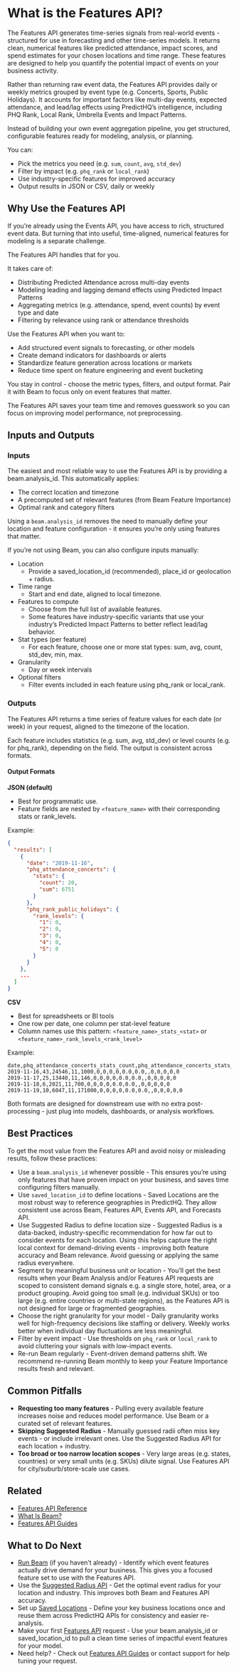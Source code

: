 # What is the Features API?

The Features API generates time-series signals from real-world events - structured for use in forecasting and other time-series models. It returns clean, numerical features like predicted attendance, impact scores, and spend estimates for your chosen locations and time range. These features are designed to help you quantify the potential impact of events on your business activity.

Rather than returning raw event data, the Features API provides daily or weekly metrics grouped by event type (e.g. Concerts, Sports, Public Holidays). It accounts for important factors like multi-day events, expected attendance, and lead/lag effects using PredictHQ’s intelligence, including PHQ Rank, Local Rank, Umbrella Events and Impact Patterns.

Instead of building your own event aggregation pipeline, you get structured, configurable features ready for modeling, analysis, or planning.

You can:

* Pick the metrics you need (e.g. `sum`, `count`, `avg`, `std_dev`)
* Filter by impact (e.g. `phq_rank` or `local_rank`)
* Use industry-specific features for improved accuracy
* Output results in JSON or CSV, daily or weekly

## Why Use the Features API

If you’re already using the Events API, you have access to rich, structured event data. But turning that into useful, time-aligned, numerical features for modeling is a separate challenge.

The Features API handles that for you.

It takes care of:

* Distributing Predicted Attendance across multi-day events
* Modeling leading and lagging demand effects using Predicted Impact Patterns
* Aggregating metrics (e.g. attendance, spend, event counts) by event type and date
* Filtering by relevance using rank or attendance thresholds

Use the Features API when you want to:

* Add structured event signals to forecasting, or other models
* Create demand indicators for dashboards or alerts
* Standardize feature generation across locations or markets
* Reduce time spent on feature engineering and event bucketing

You stay in control - choose the metric types, filters, and output format. Pair it with Beam to focus only on event features that matter.

The Features API saves your team time and removes guesswork so you can focus on improving model performance, not preprocessing.

## Inputs and Outputs

### Inputs

The easiest and most reliable way to use the Features API is by providing a beam.analysis\_id. This automatically applies:

* The correct location and timezone
* A precomputed set of relevant features (from Beam Feature Importance)
* Optimal rank and category filters

Using a `beam.analysis_id` removes the need to manually define your location and feature configuration - it ensures you’re only using features that matter.

If you’re not using Beam, you can also configure inputs manually:

* Location
  * Provide a saved\_location\_id (recommended), place\_id or geolocation + radius.
* Time range
  * Start and end date, aligned to local timezone.
* Features to compute
  * Choose from the full list of available features.
  * Some features have industry-specific variants that use your industry’s Predicted Impact Patterns to better reflect lead/lag behavior.
* Stat types (per feature)
  * For each feature, choose one or more stat types: sum, avg, count, std\_dev, min, max.
* Granularity
  * Day or week intervals
* Optional filters
  * Filter events included in each feature using phq\_rank or local\_rank.

### Outputs

The Features API returns a time series of feature values for each date (or week) in your request, aligned to the timezone of the location.

Each feature includes statistics (e.g. sum, avg, std\_dev) or level counts (e.g. for phq\_rank), depending on the field. The output is consistent across formats.

#### Output Formats

**JSON (default)**

* Best for programmatic use.
* Feature fields are nested by `<feature_name>` with their corresponding stats or rank\_levels.

Example:

```json
{
  "results": [
    {
      "date": "2019-11-16",
      "phq_attendance_concerts": {
        "stats": {
          "count": 20,
          "sum": 6751
        }
      },
      "phq_rank_public_holidays": {
        "rank_levels": {
          "1": 0,
          "2": 0,
          "3": 0,
          "4": 0,
          "5": 0
        }
      }
    },
    ...
  ]
}
```

**CSV**

* Best for spreadsheets or BI tools
* One row per date, one column per stat-level feature
* Column names use this pattern: `<feature_name>_stats_<stat>` or `<feature_name>_rank_levels_<rank_level>`

Example:

```csv
date,phq_attendance_concerts_stats_count,phq_attendance_concerts_stats_sum,phq_attendance_conferences_stats_min,phq_attendance_conferences_stats_max,phq_attendance_sports_stats_count,phq_attendance_sports_stats_sum,phq_attendance_sports_stats_min,phq_attendance_sports_stats_max,phq_attendance_sports_stats_avg,phq_attendance_sports_stats_median,phq_attendance_sports_stats_std_dev,phq_rank_public_holidays_rank_levels_1,phq_rank_public_holidays_rank_levels_2,phq_rank_public_holidays_rank_levels_3,phq_rank_public_holidays_rank_levels_4,phq_rank_public_holidays_rank_levels_5
2019-11-16,43,24546,11,1000,0,0,0,0,0.0,0.0,,0,0,0,0,0
2019-11-17,25,13440,11,146,0,0,0,0,0.0,0.0,,0,0,0,0,0
2019-11-18,6,2021,11,700,0,0,0,0,0.0,0.0,,0,0,0,0,0
2019-11-19,10,6047,11,171000,0,0,0,0,0.0,0.0,,0,0,0,0,0
```

Both formats are designed for downstream use with no extra post-processing - just plug into models, dashboards, or analysis workflows.

## Best Practices

To get the most value from the Features API and avoid noisy or misleading results, follow these practices:

* Use a `beam.analysis_id` whenever possible - This ensures you’re using only features that have proven impact on your business, and saves time configuring filters manually.
* Use `saved_location_id` to define locations - Saved Locations are the most robust way to reference geographies in PredictHQ. They allow consistent use across Beam, Features API, Events API, and Forecasts API.
* Use Suggested Radius to define location size - Suggested Radius is a data-backed, industry-specific recommendation for how far out to consider events for each location. Using this helps capture the right local context for demand-driving events - improving both feature accuracy and Beam relevance. Avoid guessing or applying the same radius everywhere.
* Segment by meaningful business unit or location - You’ll get the best results when your Beam Analysis and/or Features API requests are scoped to consistent demand signals e.g. a single store, hotel, area, or a product grouping. Avoid going too small (e.g. individual SKUs) or too large (e.g. entire countries or multi-state regions), as the Features API is not designed for large or fragmented geographies.
* Choose the right granularity for your model - Daily granularity works well for high-frequency decisions like staffing or delivery. Weekly works better when individual day fluctuations are less meaningful.
* Filter by event impact - Use thresholds on `phq_rank` or `local_rank` to avoid cluttering your signals with low-impact events.
* Re-run Beam regularly - Event-driven demand patterns shift. We recommend re-running Beam monthly to keep your Feature Importance results fresh and relevant.

## Common Pitfalls

* **Requesting too many features** - Pulling every available feature increases noise and reduces model performance. Use Beam or a curated set of relevant features.
* **Skipping Suggested Radius** - Manually guessed radii often miss key events - or include irrelevant ones. Use the Suggested Radius API for each location + industry.
* **Too broad or too narrow location scopes** - Very large areas (e.g. states, countries) or very small units (e.g. SKUs) dilute signal. Use Features API for city/suburb/store-scale use cases.

## Related

* [Features API Reference](https://app.gitbook.com/s/kEFs8urDbSJqBmXUI3Lv/features/get-features)
* [What Is Beam?](what-is-beam.md)
* [Features API Guides](../guides/features-api-guides/)

## What to Do Next

* [Run Beam](https://app.gitbook.com/s/kEFs8urDbSJqBmXUI3Lv/beam) (if you haven’t already) - Identify which event features actually drive demand for your business. This gives you a focused feature set to use with the Features API.
* Use the [Suggested Radius API](https://app.gitbook.com/s/kEFs8urDbSJqBmXUI3Lv/suggested-radius/get-suggested-radius) - Get the optimal event radius for your location and industry. This improves both Beam and Features API accuracy.
* Set up [Saved Locations](https://app.gitbook.com/s/kEFs8urDbSJqBmXUI3Lv/saved-locations) - Define your key business locations once and reuse them across PredictHQ APIs for consistency and easier re-analysis.
* Make your first [Features API](https://app.gitbook.com/s/kEFs8urDbSJqBmXUI3Lv/features/get-features) request - Use your beam.analysis\_id or saved\_location\_id to pull a clean time series of impactful event features for your model.
* Need help? - Check out [Features API Guides](../guides/features-api-guides/) or contact support for help tuning your request.
